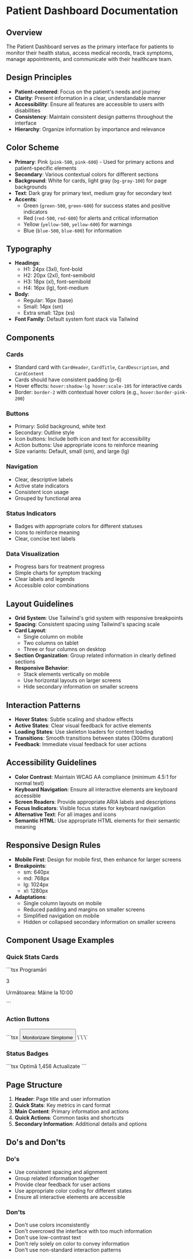 # Patient Dashboard Documentation

## Overview
The Patient Dashboard serves as the primary interface for patients to monitor their health status, access medical records, track symptoms, manage appointments, and communicate with their healthcare team.

## Design Principles
- **Patient-centered**: Focus on the patient's needs and journey
- **Clarity**: Present information in a clear, understandable manner
- **Accessibility**: Ensure all features are accessible to users with disabilities
- **Consistency**: Maintain consistent design patterns throughout the interface
- **Hierarchy**: Organize information by importance and relevance

## Color Scheme
- **Primary**: Pink (`pink-500`, `pink-600`) - Used for primary actions and patient-specific elements
- **Secondary**: Various contextual colors for different sections
- **Background**: White for cards, light gray (`bg-gray-100`) for page backgrounds
- **Text**: Dark gray for primary text, medium gray for secondary text
- **Accents**:
  - Green (`green-500`, `green-600`) for success states and positive indicators
  - Red (`red-500`, `red-600`) for alerts and critical information
  - Yellow (`yellow-500`, `yellow-600`) for warnings
  - Blue (`blue-500`, `blue-600`) for information

## Typography
- **Headings**: 
  - H1: 24px (3xl), font-bold
  - H2: 20px (2xl), font-semibold
  - H3: 18px (xl), font-semibold
  - H4: 16px (lg), font-medium
- **Body**: 
  - Regular: 16px (base)
  - Small: 14px (sm)
  - Extra small: 12px (xs)
- **Font Family**: Default system font stack via Tailwind

## Components

### Cards
- Standard card with `CardHeader`, `CardTitle`, `CardDescription`, and `CardContent`
- Cards should have consistent padding (p-6)
- Hover effects: `hover:shadow-lg hover:scale-105` for interactive cards
- Border: `border-2` with contextual hover colors (e.g., `hover:border-pink-200`)

### Buttons
- Primary: Solid background, white text
- Secondary: Outline style
- Icon buttons: Include both icon and text for accessibility
- Action buttons: Use appropriate icons to reinforce meaning
- Size variants: Default, small (sm), and large (lg)

### Navigation
- Clear, descriptive labels
- Active state indicators
- Consistent icon usage
- Grouped by functional area

### Status Indicators
- Badges with appropriate colors for different statuses
- Icons to reinforce meaning
- Clear, concise text labels

### Data Visualization
- Progress bars for treatment progress
- Simple charts for symptom tracking
- Clear labels and legends
- Accessible color combinations

## Layout Guidelines
- **Grid System**: Use Tailwind's grid system with responsive breakpoints
- **Spacing**: Consistent spacing using Tailwind's spacing scale
- **Card Layout**: 
  - Single column on mobile
  - Two columns on tablet
  - Three or four columns on desktop
- **Section Organization**: Group related information in clearly defined sections
- **Responsive Behavior**: 
  - Stack elements vertically on mobile
  - Use horizontal layouts on larger screens
  - Hide secondary information on smaller screens

## Interaction Patterns
- **Hover States**: Subtle scaling and shadow effects
- **Active States**: Clear visual feedback for active elements
- **Loading States**: Use skeleton loaders for content loading
- **Transitions**: Smooth transitions between states (300ms duration)
- **Feedback**: Immediate visual feedback for user actions

## Accessibility Guidelines
- **Color Contrast**: Maintain WCAG AA compliance (minimum 4.5:1 for normal text)
- **Keyboard Navigation**: Ensure all interactive elements are keyboard accessible
- **Screen Readers**: Provide appropriate ARIA labels and descriptions
- **Focus Indicators**: Visible focus states for keyboard navigation
- **Alternative Text**: For all images and icons
- **Semantic HTML**: Use appropriate HTML elements for their semantic meaning

## Responsive Design Rules
- **Mobile First**: Design for mobile first, then enhance for larger screens
- **Breakpoints**:
  - sm: 640px
  - md: 768px
  - lg: 1024px
  - xl: 1280px
- **Adaptations**:
  - Single column layouts on mobile
  - Reduced padding and margins on smaller screens
  - Simplified navigation on mobile
  - Hidden or collapsed secondary information on smaller screens

## Component Usage Examples

### Quick Stats Cards
\`\`\`tsx
<Card>
  <CardHeader className="flex flex-row items-center justify-between space-y-0 pb-2">
    <CardTitle className="text-sm font-medium">Programări</CardTitle>
    <Calendar className="h-4 w-4 text-muted-foreground" />
  </CardHeader>
  <CardContent>
    <div className="text-2xl font-bold">3</div>
    <p className="text-xs text-muted-foreground">Următoarea: Mâine la 10:00</p>
  </CardContent>
</Card>
\`\`\`

### Action Buttons
\`\`\`tsx
<Button asChild className="h-20 flex-col">
  <Link href="/patient/symptoms">
    <Activity className="h-6 w-6 mb-2" />
    Monitorizare Simptome
  </Link>
</Button>
\`\`\`

### Status Badges
\`\`\`tsx
<Badge className="bg-green-600">Optimă</Badge>
<Badge variant="outline">1,456</Badge>
<Badge variant="secondary">Actualizate</Badge>
\`\`\`

## Page Structure
1. **Header**: Page title and user information
2. **Quick Stats**: Key metrics in card format
3. **Main Content**: Primary information and actions
4. **Quick Actions**: Common tasks and shortcuts
5. **Secondary Information**: Additional details and options

## Do's and Don'ts

### Do's
- Use consistent spacing and alignment
- Group related information together
- Provide clear feedback for user actions
- Use appropriate color coding for different states
- Ensure all interactive elements are accessible

### Don'ts
- Don't use colors inconsistently
- Don't overcrowd the interface with too much information
- Don't use low-contrast text
- Don't rely solely on color to convey information
- Don't use non-standard interaction patterns
